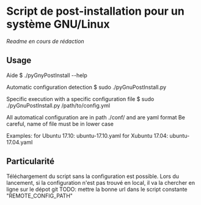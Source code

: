 # Script de post-installation pour un système GNU/Linux

_Readme en cours de rédaction_

## Usage


Aide
$ ./pyGnyPostInstall --help

Automatic configuration detection
$ sudo ./pyGnuPostInstall.py

Specific execution with a specific configuration file
$ sudo ./pyGnuPostInstall.py /path/to/config.yml

All automatical configuration are in path ./conf/ and are yaml format
Be careful, name of file must be in lower case

Examples:
        for Ubuntu 17.10: ubuntu-17.10.yaml
        for Xubuntu 17.04: ubuntu-17.04.yaml


## Particularité

Téléchargement du script sans la configuration est possible. Lors du lancement, si la configuration n'est pas trouvé en local, il va la chercher en ligne sur le dépot git
TODO: mettre la bonne url dans le script constante "REMOTE_CONFIG_PATH"


